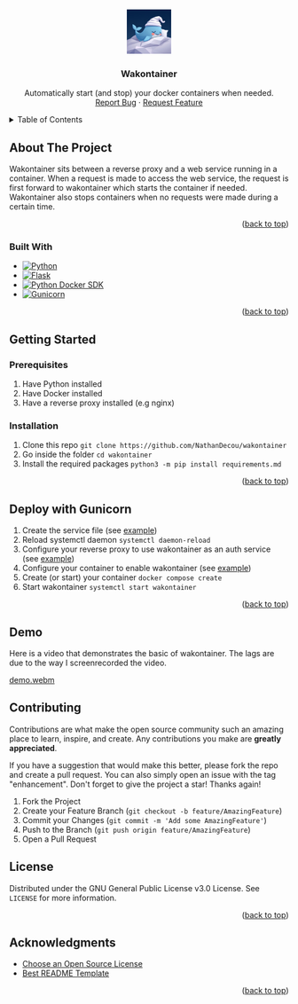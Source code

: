 <!-- Improved compatibility of back to top link: See: https://github.com/othneildrew/Best-README-Template/pull/73 -->

<a id="readme-top"></a>

<br />
<div align="center">
  <a href="https://github.com/NathanDecou/wakontainer">
    <img src="images/logo.jpeg" alt="Logo" width="80" height="80">
  </a>

  <h3 align="center">Wakontainer</h3>

  <p align="center">
    Automatically start (and stop) your docker containers when needed.
    <br />
    <a href="https://github.com/NathanDecou/wakontainer/issues/new?labels=bug">Report Bug</a>
    &middot;
    <a href="https://github.com/NathanDecou/wakontainer/issues/new?labels=enhancement">Request Feature</a>
  </p>
</div>

<!-- TABLE OF CONTENTS -->
<details>
  <summary>Table of Contents</summary>
  <ol>
    <li>
      <a href="#about-the-project">About The Project</a>
      <ul>
        <li><a href="#built-with">Built With</a></li>
      </ul>
    </li>
    <li>
      <a href="#getting-started">Getting Started</a>
      <ul>
        <li><a href="#prerequisites">Prerequisites</a></li>
        <li><a href="#installation">Installation</a></li>
      </ul>
    </li>
    <li><a href="#deploy-with-gunicorn">Deploy with gunicorn</a></li>
    <li><a href="#contributing">Contributing</a></li>
    <li><a href="#demo">Demo</a></li>
    <li><a href="#license">License</a></li>
    <li><a href="#acknowledgments">Acknowledgments</a></li>
  </ol>
</details>

<!-- ABOUT THE PROJECT -->

## About The Project

Wakontainer sits between a reverse proxy and a web service running in a container. When a request is made to access the web service, the request is first forward to wakontainer which starts the container if needed. Wakontainer also stops containers when no requests were made during a certain time.

<p align="right">(<a href="#readme-top">back to top</a>)</p>

### Built With

- [![Python][Python.org]][Python-url]
- [![Flask][Flask.com]][Flask-url]
- [![Python Docker SDK][DockerSDK.io]][DockerSDK-url]
- [![Gunicorn][Gunicorn.org]][Gunicorn-url]

<p align="right">(<a href="#readme-top">back to top</a>)</p>

<!-- GETTING STARTED -->

## Getting Started

### Prerequisites

1. Have Python installed
2. Have Docker installed
3. Have a reverse proxy installed (e.g nginx)

### Installation

1. Clone this repo `git clone https://github.com/NathanDecou/wakontainer`
2. Go inside the folder `cd wakontainer`
3. Install the required packages `python3 -m pip install requirements.md`

<p align="right">(<a href="#readme-top">back to top</a>)</p>

<!-- USAGE EXAMPLES -->

## Deploy with Gunicorn

1. Create the service file (see [example](conf_examples/wakontainer.service))
2. Reload systemctl daemon `systemctl daemon-reload`
2. Configure your reverse proxy to use wakontainer as an auth service (see [example](conf_examples/mysite-nginx.conf))
3. Configure your container to enable wakontainer (see [example](conf_examples/mycontainer-compose.yaml))
4. Create (or start) your container `docker compose create`
5. Start wakontainer `systemctl start wakontainer`

<p align="right">(<a href="#readme-top">back to top</a>)</p>

## Demo
Here is a video that demonstrates the basic of wakontainer. The lags are due to the way I screenrecorded the video.

[demo.webm](https://github.com/user-attachments/assets/d6f6c7bb-66a7-4b45-8175-b3910b78d84e)

## Contributing

Contributions are what make the open source community such an amazing place to learn, inspire, and create. Any contributions you make are **greatly appreciated**.

If you have a suggestion that would make this better, please fork the repo and create a pull request. You can also simply open an issue with the tag "enhancement".
Don't forget to give the project a star! Thanks again!

1. Fork the Project
2. Create your Feature Branch (`git checkout -b feature/AmazingFeature`)
3. Commit your Changes (`git commit -m 'Add some AmazingFeature'`)
4. Push to the Branch (`git push origin feature/AmazingFeature`)
5. Open a Pull Request

## License

Distributed under the GNU General Public License v3.0 License. See `LICENSE` for more information.

<p align="right">(<a href="#readme-top">back to top</a>)</p>

## Acknowledgments


- [Choose an Open Source License](https://choosealicense.com)
- [Best README Template](https://github.com/othneildrew/Best-README-Template)

<p align="right">(<a href="#readme-top">back to top</a>)</p>

[Python.org]: https://img.shields.io/badge/Python-ffde57?style=for-the-badge&logo=python&logoColor=4584b6
[Python-url]: https://www.python.org/
[Flask.com]: https://img.shields.io/badge/Flask-47AFC2?style=for-the-badge&logo=flask&logoColor=black
[Flask-url]: https://flask.palletsprojects.com/en/stable/
[DockerSDK.io]: https://img.shields.io/badge/Python%20Docker%20SDK-0963D1?style=for-the-badge&logo=docker&logoColor=white
[DockerSDK-url]: https://docker-py.readthedocs.io/en/stable/
[Gunicorn.org]: https://img.shields.io/badge/Gunicorn-white?logo=gunicorn&style=for-the-badge&logoColor=489746
[Gunicorn-url]: https://gunicorn.org/
